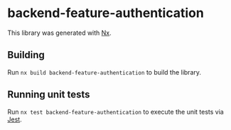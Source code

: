 # backend-feature-authentication

This library was generated with [Nx](https://nx.dev).

## Building

Run `nx build backend-feature-authentication` to build the library.

## Running unit tests

Run `nx test backend-feature-authentication` to execute the unit tests via [Jest](https://jestjs.io).
